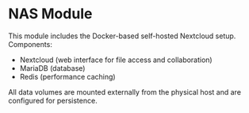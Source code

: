 # NAS Module

This module includes the Docker-based self-hosted Nextcloud setup.  
Components:
- Nextcloud (web interface for file access and collaboration)
- MariaDB (database)
- Redis (performance caching)

All data volumes are mounted externally from the physical host and are configured for persistence.

